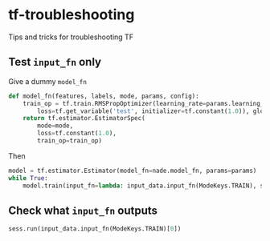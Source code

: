 # tf-troubleshooting
Tips and tricks for troubleshooting TF 

## Test `input_fn` only
Give a dummy `model_fn`
```python
def model_fn(features, labels, mode, params, config):
    train_op = tf.train.RMSPropOptimizer(learning_rate=params.learning_rate).minimize(
        loss=tf.get_variable('test', initializer=tf.constant(1.0)), global_step=tf.train.get_global_step())
    return tf.estimator.EstimatorSpec(
        mode=mode,
        loss=tf.constant(1.0),
        train_op=train_op)
```

Then 

```python
model = tf.estimator.Estimator(model_fn=nade.model_fn, params=params)
while True:
    model.train(input_fn=lambda: input_data.input_fn(ModeKeys.TRAIN), steps=params.eval_step)
```

## Check what `input_fn` outputs
```python
sess.run(input_data.input_fn(ModeKeys.TRAIN)[0])
```
